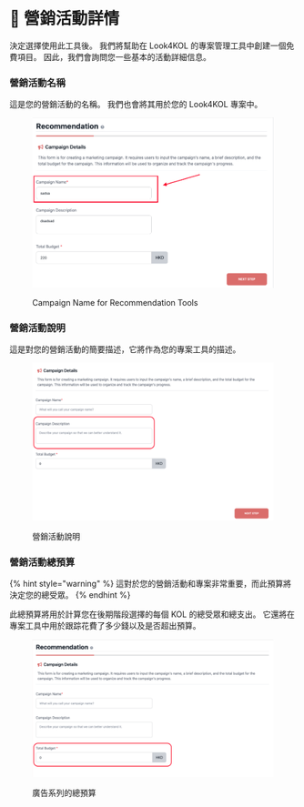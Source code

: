 # 📑 營銷活動詳情

決定選擇使用此工具後。 我們將幫助在 Look4KOL 的專案管理工具中創建一個免費項目。 因此，我們會詢問您一些基本的活動詳細信息。

### 營銷活動名稱

這是您的營銷活動的名稱。 我們也會將其用於您的 Look4KOL 專案中。

<figure><img src="../../.gitbook/assets/Screenshot 2023-02-06 at 12.40.07 PM.png" alt="Fill campaign name on recommendation tools"><figcaption><p>Campaign Name for Recommendation Tools</p></figcaption></figure>

### 營銷活動說明

這是對您的營銷活動的簡要描述，它將作為您的專案工具的描述。

<figure><img src="../../.gitbook/assets/Screenshot 2023-02-06 at 3.36.10 PM.png" alt=""><figcaption><p>營銷活動說明</p></figcaption></figure>

### 營銷活動總預算

{% hint style="warning" %}
這對於您的營銷活動和專案非常重要，而此預算將決定您的總受眾。
{% endhint %}

此總預算將用於計算您在後期階段選擇的每個 KOL 的總受眾和總支出。 它還將在專案工具中用於跟踪花費了多少錢以及是否超出預算。

<figure><img src="../../.gitbook/assets/Screenshot 2023-02-06 at 3.43.58 PM.png" alt=""><figcaption><p>廣告系列的總預算</p></figcaption></figure>
